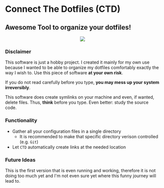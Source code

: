# Connect The Dotfiles (CTD)

## Awesome Tool to organize your dotfiles!

<div align="center">
<img src="https://github.com/Smarcy/connect_the_dotfiles/assets/introMenu.png">
</div>

### Disclaimer

This software is just a hobby project. I created it mainly for my own use because
I wanted to be able to organize my dotfiles comfortably exactly the way I wish to.
Use this piece of software **at your own risk**.

If you do not read carefully before you type, **you may mess up your system irreversibly**.

This software does create symlinks on your machine and even, if wanted, delete files.
Thus, **think** before you type. Even better: study the source code.

### Functionality

- Gather all your configuration files in a single directory
  - It is recommended to make that specific directory verison controlled (e.g. `Git`)
- Let `CTD` automatically create links at the needed location

### Future Ideas

This is the first version that is even running and working,
therefore it is not doing too much yet and I'm not even sure yet where this
funny journey will lead to.
